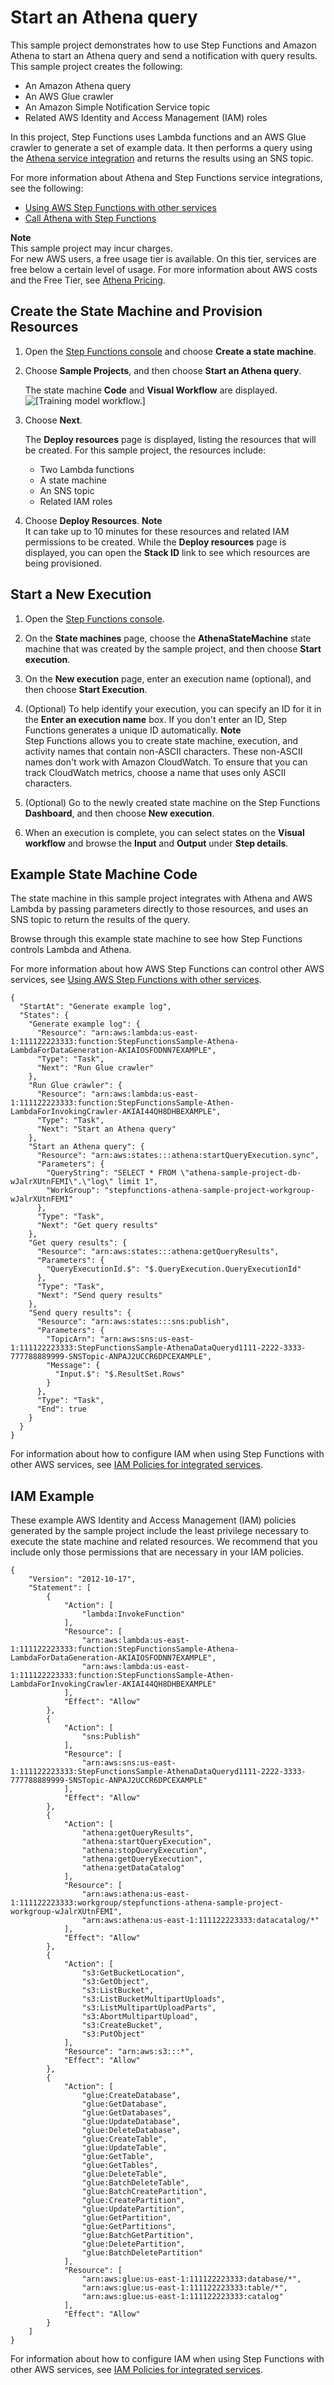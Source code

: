 # Start an Athena query<a name="sample-athena-query"></a>

This sample project demonstrates how to use Step Functions and Amazon Athena to start an Athena query and send a notification with query results\. This sample project creates the following:
+ An Amazon Athena query
+ An AWS Glue crawler
+ An Amazon Simple Notification Service topic
+ Related AWS Identity and Access Management \(IAM\) roles

In this project, Step Functions uses Lambda functions and an AWS Glue crawler to generate a set of example data\. It then performs a query using the [Athena service integration](connect-athena.md) and returns the results using an SNS topic\.

For more information about Athena and Step Functions service integrations, see the following:
+ [Using AWS Step Functions with other services](concepts-service-integrations.md)
+ [Call Athena with Step Functions](connect-athena.md)

**Note**  
This sample project may incur charges\.  
For new AWS users, a free usage tier is available\. On this tier, services are free below a certain level of usage\. For more information about AWS costs and the Free Tier, see [Athena Pricing](https://aws.amazon.com/athena/pricing/)\.

## Create the State Machine and Provision Resources<a name="sample-athena-query-create"></a>

1. Open the [Step Functions console](https://console.aws.amazon.com/states/home?region=us-east-1#/) and choose **Create a state machine**\.

1. Choose **Sample Projects**, and then choose **Start an Athena query**\.

   The state machine **Code** and **Visual Workflow** are displayed\.  
![\[Training model workflow.\]](http://docs.aws.amazon.com/step-functions/latest/dg/images/sample-athena-query.png)

1. Choose **Next**\.

   The **Deploy resources** page is displayed, listing the resources that will be created\. For this sample project, the resources include:
   + Two Lambda functions
   + A state machine
   + An SNS topic
   + Related IAM roles

1. Choose **Deploy Resources**\.
**Note**  
It can take up to 10 minutes for these resources and related IAM permissions to be created\. While the **Deploy resources** page is displayed, you can open the **Stack ID** link to see which resources are being provisioned\.

## Start a New Execution<a name="sample-athena-query-start-execution"></a>

1. Open the [Step Functions console](https://console.aws.amazon.com/states/home)\.

1. On the **State machines** page, choose the **AthenaStateMachine** state machine that was created by the sample project, and then choose **Start execution**\.

1. On the **New execution** page, enter an execution name \(optional\), and then choose **Start Execution**\.

1. \(Optional\) To help identify your execution, you can specify an ID for it in the **Enter an execution name** box\. If you don't enter an ID, Step Functions generates a unique ID automatically\.
**Note**  
Step Functions allows you to create state machine, execution, and activity names that contain non\-ASCII characters\. These non\-ASCII names don't work with Amazon CloudWatch\. To ensure that you can track CloudWatch metrics, choose a name that uses only ASCII characters\.

1. \(Optional\) Go to the newly created state machine on the Step Functions **Dashboard**, and then choose **New execution**\.

1. When an execution is complete, you can select states on the **Visual workflow** and browse the **Input** and **Output** under **Step details**\.

## Example State Machine Code<a name="sample-athena-query-code-examples"></a>

The state machine in this sample project integrates with Athena and AWS Lambda by passing parameters directly to those resources, and uses an SNS topic to return the results of the query\.

Browse through this example state machine to see how Step Functions controls Lambda and Athena\.

For more information about how AWS Step Functions can control other AWS services, see [Using AWS Step Functions with other services](concepts-service-integrations.md)\.

```
{
  "StartAt": "Generate example log",
  "States": {
    "Generate example log": {
      "Resource": "arn:aws:lambda:us-east-1:111122223333:function:StepFunctionsSample-Athena-LambdaForDataGeneration-AKIAIOSFODNN7EXAMPLE",
      "Type": "Task",
      "Next": "Run Glue crawler"
    },
    "Run Glue crawler": {
      "Resource": "arn:aws:lambda:us-east-1:111122223333:function:StepFunctionsSample-Athen-LambdaForInvokingCrawler-AKIAI44QH8DHBEXAMPLE",
      "Type": "Task",
      "Next": "Start an Athena query"
    },
    "Start an Athena query": {
      "Resource": "arn:aws:states:::athena:startQueryExecution.sync",
      "Parameters": {
        "QueryString": "SELECT * FROM \"athena-sample-project-db-wJalrXUtnFEMI\".\"log\" limit 1",
        "WorkGroup": "stepfunctions-athena-sample-project-workgroup-wJalrXUtnFEMI"
      },
      "Type": "Task",
      "Next": "Get query results"
    },
    "Get query results": {
      "Resource": "arn:aws:states:::athena:getQueryResults",
      "Parameters": {
        "QueryExecutionId.$": "$.QueryExecution.QueryExecutionId"
      },
      "Type": "Task",
      "Next": "Send query results"
    },
    "Send query results": {
      "Resource": "arn:aws:states:::sns:publish",
      "Parameters": {
        "TopicArn": "arn:aws:sns:us-east-1:111122223333:StepFunctionsSample-AthenaDataQueryd1111-2222-3333-777788889999-SNSTopic-ANPAJ2UCCR6DPCEXAMPLE",
        "Message": {
          "Input.$": "$.ResultSet.Rows"
        }
      },
      "Type": "Task",
      "End": true
    }
  }
}
```

For information about how to configure IAM when using Step Functions with other AWS services, see [IAM Policies for integrated services](service-integration-iam-templates.md)\.

## IAM Example<a name="sample-athena-query-iam-example"></a>

These example AWS Identity and Access Management \(IAM\) policies generated by the sample project include the least privilege necessary to execute the state machine and related resources\. We recommend that you include only those permissions that are necessary in your IAM policies\. 

```
{
    "Version": "2012-10-17",
    "Statement": [
        {
            "Action": [
                "lambda:InvokeFunction"
            ],
            "Resource": [
                "arn:aws:lambda:us-east-1:111122223333:function:StepFunctionsSample-Athena-LambdaForDataGeneration-AKIAIOSFODNN7EXAMPLE",
                "arn:aws:lambda:us-east-1:111122223333:function:StepFunctionsSample-Athen-LambdaForInvokingCrawler-AKIAI44QH8DHBEXAMPLE"
            ],
            "Effect": "Allow"
        },
        {
            "Action": [
                "sns:Publish"
            ],
            "Resource": [
                "arn:aws:sns:us-east-1:111122223333:StepFunctionsSample-AthenaDataQueryd1111-2222-3333-777788889999-SNSTopic-ANPAJ2UCCR6DPCEXAMPLE"
            ],
            "Effect": "Allow"
        },
        {
            "Action": [
                "athena:getQueryResults",
                "athena:startQueryExecution",
                "athena:stopQueryExecution",
                "athena:getQueryExecution",
                "athena:getDataCatalog"
            ],
            "Resource": [
                "arn:aws:athena:us-east-1:111122223333:workgroup/stepfunctions-athena-sample-project-workgroup-wJalrXUtnFEMI",
                "arn:aws:athena:us-east-1:111122223333:datacatalog/*"
            ],
            "Effect": "Allow"
        },
        {
            "Action": [
                "s3:GetBucketLocation",
                "s3:GetObject",
                "s3:ListBucket",
                "s3:ListBucketMultipartUploads",
                "s3:ListMultipartUploadParts",
                "s3:AbortMultipartUpload",
                "s3:CreateBucket",
                "s3:PutObject"
            ],
            "Resource": "arn:aws:s3:::*",
            "Effect": "Allow"
        },
        {
            "Action": [
                "glue:CreateDatabase",
                "glue:GetDatabase",
                "glue:GetDatabases",
                "glue:UpdateDatabase",
                "glue:DeleteDatabase",
                "glue:CreateTable",
                "glue:UpdateTable",
                "glue:GetTable",
                "glue:GetTables",
                "glue:DeleteTable",
                "glue:BatchDeleteTable",
                "glue:BatchCreatePartition",
                "glue:CreatePartition",
                "glue:UpdatePartition",
                "glue:GetPartition",
                "glue:GetPartitions",
                "glue:BatchGetPartition",
                "glue:DeletePartition",
                "glue:BatchDeletePartition"
            ],
            "Resource": [
                "arn:aws:glue:us-east-1:111122223333:database/*",
                "arn:aws:glue:us-east-1:111122223333:table/*",
                "arn:aws:glue:us-east-1:111122223333:catalog"
            ],
            "Effect": "Allow"
        }
    ]
}
```

For information about how to configure IAM when using Step Functions with other AWS services, see [IAM Policies for integrated services](service-integration-iam-templates.md)\.